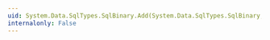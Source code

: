 ```yaml
---
uid: System.Data.SqlTypes.SqlBinary.Add(System.Data.SqlTypes.SqlBinary,System.Data.SqlTypes.SqlBinary)
internalonly: False
---
```

